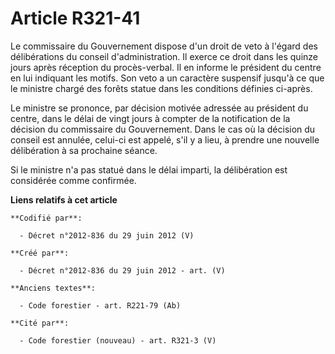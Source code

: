 # Article R321-41

Le commissaire du Gouvernement dispose d'un droit de veto à l'égard des délibérations du conseil d'administration. Il exerce
ce droit dans les quinze jours après réception du procès-verbal. Il en informe le président du centre en lui indiquant les
motifs. Son veto a un caractère suspensif jusqu'à ce que le ministre chargé des forêts statue dans les conditions définies
ci-après.

Le ministre se prononce, par décision motivée adressée au président du centre, dans le délai de vingt jours à compter de la
notification de la décision du commissaire du Gouvernement. Dans le cas où la décision du conseil est annulée, celui-ci est
appelé, s'il y a lieu, à prendre une nouvelle délibération à sa prochaine séance.

Si le ministre n'a pas statué dans le délai imparti, la délibération est considérée comme confirmée.

**Liens relatifs à cet article**

	**Codifié par**:

	  - Décret n°2012-836 du 29 juin 2012 (V)

	**Créé par**:

	  - Décret n°2012-836 du 29 juin 2012 - art. (V)

	**Anciens textes**:

	  - Code forestier - art. R221-79 (Ab)

	**Cité par**:

	  - Code forestier (nouveau) - art. R321-3 (V)
